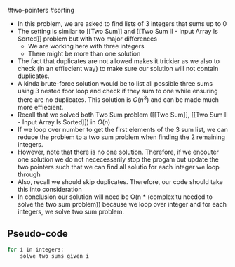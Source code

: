 #two-pointers #sorting 

- In this problem, we are asked to find lists of 3 integers that sums up to 0
- The setting is similar to [[Two Sum]]  and [[Two Sum II - Input Array Is Sorted]] problem but with two major differences
	- We are working here with three integers
	- There might be more than one solution
- The fact that duplicates are not allowed makes it trickier as we also to check (in an effiecient way) to make sure our solution will not contain duplicates.
- A kinda brute-force solution would be to list all possible three sums using 3 nested foor loop and check if they sum to one while ensuring there are no duplicates. This solution is $O(n^3)$ and can be made much more effiecient.
- Recall that we solved both Two Sum problem ([[Two Sum]], [[Two Sum II - Input Array Is Sorted]]) in $O(n)$
- If we loop over number to get the first elements of the 3 sum list, we can reduce the problem to a two sum problem when finding the 2 remaining integers.
- However, note that there is no one solution. Therefore, if we encouter one solution we do not nececessarily stop the progam but update the two pointers such that we can find all solutio for each integer we loop through
- Also, recall we should skip duplicates. Therefore, our code should take this into consideration
- In conclusion our solution will need be O(n * (complexitu needed to solve the two sum problem)) because we loop over integer and for each integers, we solve two sum problem.

## Pseudo-code

```c
for i in integers:
	solve two sums given i
```
